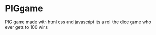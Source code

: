 # PIGgame
PIG game made with html css and javascript its a roll the dice game who ever gets to 100 wins
